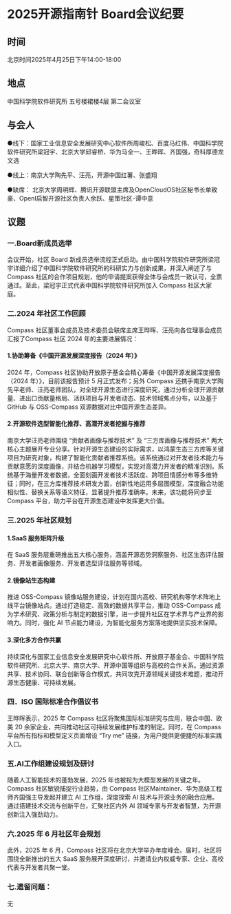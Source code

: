 # 2025开源指南针 Board会议纪要
## 时间
北京时间2025年4月25日下午14:00-18:00
## 地点
中国科学院软件研究所 五号楼裙楼4层 第二会议室
## 与会人
●线下：国家工业信息安全发展研究中心软件所周峻松、百度马红伟、中国科学院软件研究所梁冠宇、北京大学邱睿桥、华为马全一、王晔晖、齐国强，奇科厚德龙文选

●线上：南京大学陶先平、汪亮，开源中国红薯、张盛翔

●缺席： 北京大学周明辉、腾讯开源联盟主席及OpenCloudOS社区秘书长单致豪、OpenI启智开源社区负责人余跃、星策社区-谭中意

## 议题
### 一.Board新成员选举
会议开始，社区 Board 新成员选举流程正式启动。由中国科学院软件研究所梁冠宇详细介绍了中国科学院软件研究所的科研实力与创新成果，并深入阐述了与 Compass 社区的合作项目规划，他的申请提案获得全体与会成员一致认可，全票通过。至此，梁冠宇正式代表中国科学院软件研究所加入 Compass 社区大家庭。

### 二.2024 年社区工作回顾
Compass 社区董事会成员及技术委员会联席主席王晔晖、汪亮向各位理事会成员汇报了Compass 社区 2024 年的主要进展情况：
#### 1.协助筹备《中国开源发展深度报告（2024 年）》
2024 年，Compass 社区协助开放原子基金会精心筹备《中国开源发展深度报告（2024 年）》，目前该报告预计 5 月正式发布；另外 Compass 还携手南京大学陶先平老师、汪亮老师团队，对全球开源生态进行深度研究，通过分析全球开源贡献量、进出口贡献量格局、活跃项目与开发者动态、技术领域焦点分布，以及基于 GitHub 与 OSS-Compass 双源数据对比中国开源生态差异。
#### 2.开源软件选型智能化推荐、高潜开发者挖掘与推荐
南京大学汪亮老师围绕 “贡献者画像与推荐技术” 及 “三方库画像与推荐技术” 两大核心主题展开专业分享。针对开源生态建设的实际需求，以鸿蒙生态三方库等关键项目为研究对象，构建了智能化贡献者推荐系统。该系统通过对开发者技术能力与贡献意愿的深度画像，并结合机器学习模型，实现对高潜力开发者的精准识别。系统基于海量开发者数据，全面刻画开发者技术活跃度、跨项目情感分布等多维特征；同时，在三方库推荐技术研发方面，创新性地运用多层图模型，深度融合功能相似性、替换关系等语义特征，显著提升推荐准确率。未来，该功能将同步至 Compass 平台，助力平台在开源生态建设中发挥更大价值。
 
### 三.2025 年社区规划
#### 1.SaaS 服务矩阵升级
在 SaaS 服务层重磅推出五大核心服务，涵盖开源态势洞察服务、社区生态评估服务、开发者画像服务、开发者选型评估服务等领域。
#### 2.镜像站生态构建
推进 OSS-Compass 镜像站服务建设，计划在国内高校、研究机构等学术阵地上线平台镜像站点。通过打造稳定、高效的数据共享平台，推动 OSS-Compass 成为学术研究、政策分析与制定的数据引擎，进一步提升社区在学术界与产业界的影响力。同时，强化 AI 节点能力建设，为智能化服务方案落地提供坚实技术保障。
#### 3.深化多方合作共赢
持续深化与国家工业信息安全发展研究中心软件所、开放原子基金会、中国科学院软件研究所、北京大学、南京大学、开源中国等组织与高校的合作关系。通过资源共享、技术协同、联合创新等合作模式，共同攻克开源领域关键技术难题，推动开源生态健康、可持续发展。
 
### 四．ISO 国际标准合作倡议书
王晔晖表示，2025 年 Compass 社区将聚焦国际标准研究与应用，联合中国、欧美 20 余家企业，共同推动社区可持续发展维护标准的制定。同时，在 Compass 平台所有指标和模型定义页面增设 “Try me” 链接，为用户提供更便捷的标准实践入口。
 
### 五.AI工作组建设规划及研讨
随着人工智能技术的蓬勃发展，2025 年也被视为大模型发展的关键之年。Compass 社区敏锐捕捉行业趋势，由 Compass 社区Maintainer、华为高级工程师齐国强主导发起并建立 AI 工作组，深度探索 AI 技术与开源业务的融合应用。通过搭建技术交流与创新平台，汇聚社区内外 AI 领域专家与开发者智慧，为开源创新注入强劲动力。

### 六.2025 年 6 月社区年会规划
此外，2025 年 6 月，Compass 社区将在北京大学举办年度峰会。届时，社区将围绕全新推出的五大 SaaS 服务展开深度研讨，并邀请业内权威专家、企业、高校代表与开发者共聚一堂。

### 七.遗留问题：
无

